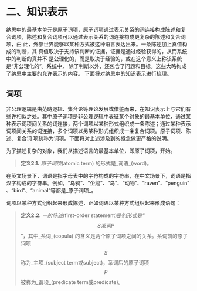 # 二、知识表示

纳思中的最基本单元是原子词项，原子词项通过表示关系的词连接构成陈述和复 合词项，陈述和复合词项可以通过表示关系的词连接构成更复杂的陈述和复合词项，由 此，外部世界能够以某种方式被这种语言表达出来。一条陈述加上真值构成的判断，其 真值取决于支持该判断的证据，证据是通过经验获得的，从而系统中的判断的真并不 是公理化的，而是取决于经验的，或在这个意义上称该系统是“非公理化的”。系统中， 除了判断以外，还包含了问题和目标。这些大略构成了纳思中主要的允许表示的内容。 下面将对纳思中的知识表示进行梳理。

## 词项

非公理逻辑是由范畴逻辑、集合论等理论发展或借鉴而来，在知识表示上与它们有些许相似之处。其中原子词项是非公理逻辑中表征某个对象的最基本单位，通过某种表示词项间关系的词连接，两个词项以某种形式组织成一条陈述；通过某种表示词项间关系的词连接，多个词项以另某种形式组织成一条复合词项。原子词项、陈述、复合词 项统称为词项。下面将对上述涉及到的概念做更严格的说明。

为了描述复杂的对象，我们从描述语言的最基本单位，即原子词项，开始。

> **定义2.1.** _原子词项_(atomic term) 的形式是_词语_(word)。

在英文场景下，词语是指字母表中的字符构成的字符串，在中文场景下，词语是指汉字构成的字符串。例如，“乌鸦”、“企鹅”、“鸟”、“动物”、“raven”、“penguin” 、“bird”、“animal”等都是_原子词项_。

词项以某种方式组织起来形成陈述，正如词语以某种方式组织起来形成语句：

> **定义2.2.** _一阶陈述_(first-order statement)是的形式是“$$S 系词 P$$”，其中_系词_(copula) 的含义是两个原子词项之间的关系。系词前的原子词项$$S$$称为_主项_(subject term或subject)，系词后的原子词项$$P$$被称为_谓项_(predicate term或predicate)。
